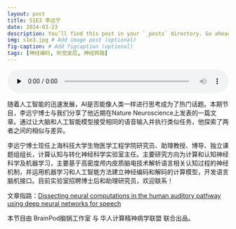 ```yaml
---
layout: post
title: S1E3 李远宁
date: 2024-03-23
description: You’ll find this post in your `_posts` directory. Go ahead and edit it and re-build the site to see your changes. # Add post description (optional)
img: s1e3.jpg # Add image post (optional)
fig-caption: # Add figcaption (optional)
tags: [神经编码, 听觉皮层, 神经网路]
---
```

<audio controls preload="none" style="width: 100%">
    <source src="https://audio.xmcdn.com/storages/ed96-audiofreehighqps/A4/E2/GKwRIUEJ1JXEAnS4bQK7-WIf.m4a" type="audio/mp3" />
</audio>

随着人工智能的迅速发展，AI是否能像人类一样进行思考成为了热门话题。本期节目，李远宁博士与我们分享了他近期在Nature Neuroscience上发表的一篇文章。通过让大脑和人工智能模型接受相同的语音输入并执行类似任务，他探索了两者之间的相似与差异。

李远宁博士现任上海科技大学生物医学工程学院研究员、助理教授、博导、独立课题组组长，计算认知与转化神经科学实验室主任。主要研究方向为计算和认知神经科学及机器学习，主要基于高密度颅内皮质脑电技术解析语言相关认知过程的神经机制，并运用机器学习和人工智能方法建立神经编码和解码的计算模型，开发语言脑机接口。目前实验室招聘博士后和助理研究员，欢迎联系！

文章指路：[Dissecting neural computations in the human auditory pathway using deep neural networks for speech](https://www.nature.com/articles/s41593-023-01468-4)

本节目由 BrainPod脑锅工作室 与 华人计算精神病学联盟 联合出品。
